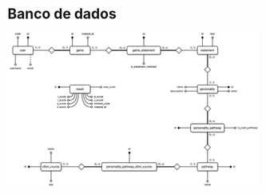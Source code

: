# Banco de dados

<img src="./design/diagrama-er-peter-chen.png" alt="Diagrama entidade relacionamento na notação Peter Chen">
